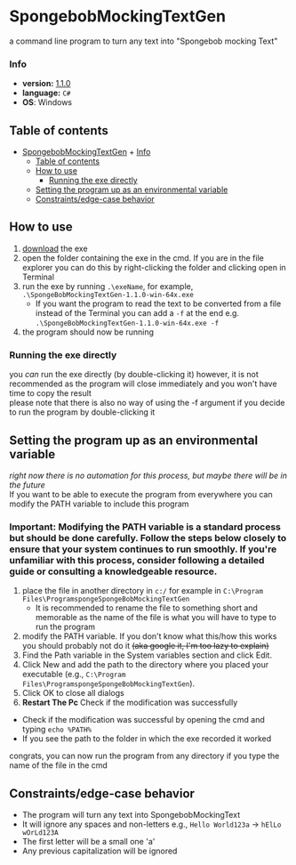 <!-- TOC --><a name="spongebobmockingtextgen"></a>
# SpongebobMockingTextGen
a command line program to turn any text into "Spongebob mocking Text"

<!-- TOC --><a name="info"></a>
### Info
+ **version:** [1.1.0](https://github.com/aSilentInferno/spongebobMockingTextGen/releases/latest)
+ **language:** `C#`
+ **OS**: Windows

<!-- TOC --><a name="table-of-contents"></a>
## Table of contents
<!-- TOC start (generated with https://github.com/derlin/bitdowntoc) -->

- [SpongebobMockingTextGen](#spongebobmockingtextgen)
      + [Info](#info)
   * [Table of contents](#table-of-contents)
   * [How to use](#how-to-use)
      + [Running the exe directly](#running-the-exe-directly)
   * [Setting the program up as an environmental variable](#setting-the-program-up-as-an-environmental-variable)
   * [Constraints/edge-case behavior](#constraintsedge-case-behavior)

<!-- TOC end -->


<!-- TOC --><a name="how-to-use"></a>
## How to use
1. [download](https://github.com/aSilentInferno/spongebobMockingTextGen/releases/latest) the exe
2. open the folder containing the exe in the cmd. If you are in the file explorer you can do this by right-clicking the folder and clicking open in Terminal
3. run the exe by running `.\exeName`, for example, `.\SpongeBobMockingTextGen-1.1.0-win-64x.exe`
     + If you want the program to read the text to be converted from a file instead of the Terminal you can add a `-f` at the end e.g. `.\SpongeBobMockingTextGen-1.1.0-win-64x.exe -f`
5. the program should now be running

<!-- TOC --><a name="running-the-exe-directly"></a>
### Running the exe directly
you *can* run the exe directly (by double-clicking it) however, it is not recommended as the program will close immediately and you won't have time to copy the result  
please note that there is also no way of using the -f argument if you decide to run the program by double-clicking it

<!-- TOC --><a name="setting-the-program-up-as-an-environmental-variable"></a>
## Setting the program up as an environmental variable
*right now there is no automation for this process, but maybe there will be in the future*  
If you want to be able to execute the program from everywhere you can modify the PATH variable to include this program  
### Important: Modifying the PATH variable is a standard process but should be done carefully. Follow the steps below closely to ensure that your system continues to run smoothly. If you're unfamiliar with this process, consider following a detailed guide or consulting a knowledgeable resource.
1. place the file in another directory in `c:/` for example in `C:\Program Files\ProgramspongeSpongeBobMockingTextGen`
   + It is recommended to rename the file to something short and memorable as the name of the file is what you will have to type to run the program 
2. modify the PATH variable. If you don't know what this/how this works you should probably not do it ~~(aka google it, I'm too lazy to explain)~~
3. Find the Path variable in the System variables section and click Edit.
4. Click New and add the path to the directory where you placed your executable (e.g., `C:\Program Files\ProgramspongeSpongeBobMockingTextGen`).
5. Click OK to close all dialogs
6. **Restart The Pc**
Check if the modification was successfully
+ Check if the modification was successful by opening the cmd and typing `echo %PATH%`
+ If you see the path to the folder in which the exe recorded it worked

congrats, you can now run the program from any directory if you type the name of the file in the cmd

<!-- TOC --><a name="constraintsedge-case-behavior"></a>
## Constraints/edge-case behavior
+ The program will turn any text into SpongebobMockingText  
+ It will ignore any spaces and non-letters e.g., `Hello World123a` -> `hElLo wOrLd123A`
+ The first letter will be a small one 'a'
+ Any previous capitalization will be ignored
